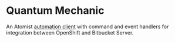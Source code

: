 # Quantum Mechanic

An Atomist [automation client](https://github.com/atomist/automation-client-ts)
with command and event handlers for integration between OpenShift and Bitbucket Server. 

